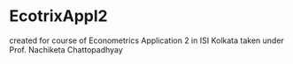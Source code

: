 # EcotrixAppl2
created for course of Econometrics Application 2 in ISI Kolkata taken under Prof. Nachiketa Chattopadhyay
